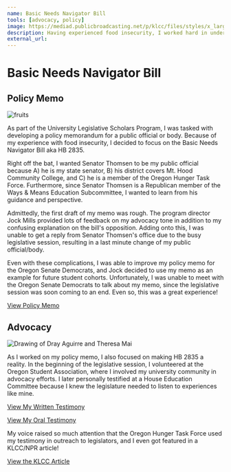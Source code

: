 ```yaml
---
name: Basic Needs Navigator Bill
tools: [advocacy, policy]
image: https://mediad.publicbroadcasting.net/p/klcc/files/styles/x_large/public/202105/TheresaDray_IbanezFinal__0.JPG
description: Having experienced food insecurity, I worked hard in understanding and advocating for the bill in the 2021 session.
external_url: 
---
```


# Basic Needs Navigator Bill

## Policy Memo

![fruits](https://i.imgur.com/CivCKuI.png)

As part of the University Legislative Scholars Program, I was tasked with developing a policy memorandum for a public official or body. Because of my experience with food insecurity, I decided to focus on the Basic Needs Navigator Bill aka HB 2835. 

Right off the bat, I wanted Senator Thomsen to be my public official because A) he is my state senator, B) his district covers Mt. Hood Community College, and C) he is a member of the Oregon Hunger Task Force. Furthermore, since Senator Thomsen is a Republican member of the Ways & Means Education Subcommittee, I wanted to learn from his guidance and perspective.

Admittedly, the first draft of my memo was rough. The program director Jock Mills provided lots of feedback on my advocacy tone in addition to my confusing explanation on the bill's opposition. Adding onto this, I was unable to get a reply from Senator Thomsen's office due to the busy legislative session, resulting in a last minute change of my public official/body.

Even with these complications, I was able to improve my policy memo for the Oregon Senate Democrats, and Jock decided to use my memo as an example for future student cohorts. Unfortunately, I was unable to meet with the Oregon Senate Democrats to talk about my memo, since the legislative session was soon coming to an end. Even so, this was a great experience!

<p class="text-center">

<a class="btn btn-outline-primary" href="https://drive.google.com/file/d/1DCYUYkx6Iu1Gu7lPVxc4v-zu4Xt6GzNm/view?usp=sharing" target="_blank" role="button">View Policy Memo</a> 
  
</p>

## Advocacy

![Drawing of Dray Aguirre and Theresa Mai](https://mediad.publicbroadcasting.net/p/klcc/files/styles/x_large/public/202105/TheresaDray_IbanezFinal__0.JPG)

As I worked on my policy memo, I also focused on making HB 2835 a reality. In the beginning of the legislative session, I volunteered at the Oregon Student Association, where I involved my university community in advocacy efforts. I later personally testified at a House Education Committee because I knew the legislature needed to listen to experiences like mine.

<p class="text-center">

<a class="btn btn-outline-primary" href="https://olis.oregonlegislature.gov/liz/2021R1/Downloads/PublicTestimonyDocument/3276" target="_blank" role="button">View My Written Testimony</a> 

<a class="btn btn-outline-primary" href="https://drive.google.com/file/d/1K9AtDdroVadzbMnhKY-mBiP1aG0z9pxR/view?usp=sharing" target="_blank" role="button">View My Oral Testimony</a> 
  
</p>

My voice raised so much attention that the Oregon Hunger Task Force used my testimony in outreach to legislators, and I even got featured in a KLCC/NPR article! 

<p class="text-center">

<a class="btn btn-outline-primary" href="https://www.klcc.org/post/navigating-basic-needs-oregon-s-universities-and-colleges-0" target="_blank" role="button">View the KLCC Article</a> 
  
</p>
